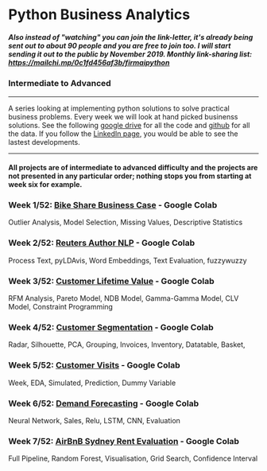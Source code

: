 # Python Business Analytics

##### Also instead of "watching"  you can **join** the link-letter, it's already being sent out to about 90 people and you are free to join too. I will start sending it out to the public by November 2019. Monthly link-sharing list: https://mailchi.mp/0c1fd456af3b/firmaipython 
### Intermediate to Advanced
---

A series looking at implementing python solutions to solve practical business problems. Every week we will look at hand picked businenss solutions. See the following [google drive](https://drive.google.com/open?id=1mi5-fwM47GioHFePRcGOtJvo_ewpoLJL) for all the code and [github](https://github.com/firmai/python-business-analytics/tree/master/data) for all the data. If you follow the [LinkedIn page](https://www.linkedin.com/company/firmai), you would be able to see the lastest developments. 

---
#### All projects are of intermediate to advanced difficulty and the projects are not presented in any particular order; nothing stops you from starting at week six for example. 

### Week 1/52: [Bike Share Business Case](https://colab.research.google.com/drive/1quNMjDZsFkw7GQ3cOoGW12G0AAfPuujy) - Google Colab

Outlier Analysis, Model Selection, Missing Values, Descriptive Statistics

### Week 2/52: [Reuters Author NLP](https://colab.research.google.com/drive/10wn2oI8f8_IAHYj7sXbrmx0C1wY6e4ny) - Google Colab

Process Text, pyLDAvis, Word Embeddings, Text Evaluation, fuzzywuzzy

### Week 3/52: [Customer Lifetime Value](https://colab.research.google.com/drive/1yxUkWZSBJWIoxBAi7MIxvkWKNgr0NXDH) - Google Colab

RFM Analysis, Pareto Model, NDB Model, Gamma-Gamma Model, CLV Model, Constraint Programming

### Week 4/52: [Customer Segmentation](https://colab.research.google.com/drive/1zLnSBEOGsqVzAiDTRKz6xxHlbUO36g-O) - Google Colab

Radar, Silhouette, PCA, Grouping, Invoices, Inventory, Datatable, Basket, 

### Week 5/52: [Customer Visits](https://colab.research.google.com/drive/1T_8-LlsozRA88NwmerC84ykxRXjwQlPn) - Google Colab

Week, EDA, Simulated, Prediction, Dummy Variable

### Week 6/52: [Demand Forecasting](https://colab.research.google.com/drive/1da_iU41wykFHKgDV4c5eLbvwAQQzn9P9) - Google Colab

Neural Network, Sales, Relu, LSTM, CNN, Evaluation

### Week 7/52: [AirBnB Sydney Rent Evaluation](https://colab.research.google.com/drive/16ILDbLl6rCD0S3r8LrEV7WXpC8LpDuo7) - Google Colab

Full Pipeline, Random Forest, Visualisation, Grid Search, Confidence Interval







